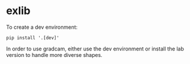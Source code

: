 # exlib

To create a dev environment: 
```
pip install '.[dev]'
```

In order to use gradcam, either use the dev environment or install the lab version to handle more diverse shapes. 